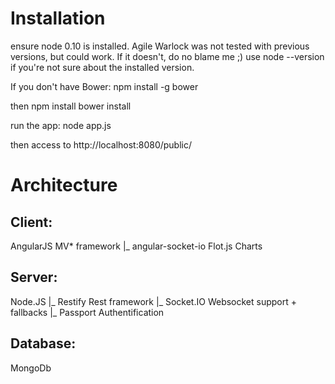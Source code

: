 Installation
============

ensure node 0.10 is installed. Agile Warlock was not tested with previous versions, but could work.
If it doesn't, do no blame me ;)
use node --version if you're not sure about the installed version.

If you don't have Bower:
npm install -g bower

then
npm install
bower install

run the app:
node app.js

then access to http://localhost:8080/public/

Architecture
============

Client:
-------

AngularJS               MV* framework
|_ angular-socket-io
Flot.js                 Charts

Server:
-------

Node.JS
|_ Restify              Rest framework
|_ Socket.IO            Websocket support + fallbacks
|_ Passport             Authentification



Database:
---------
MongoDb

